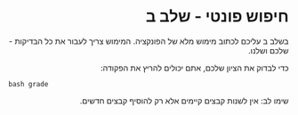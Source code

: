 <div dir="rtl" lang="he">

# חיפוש פונטי - שלב ב

בשלב ב עליכם לכתוב מימוש מלא של הפונקציה. 
המימוש צריך לעבור את כל הבדיקות - שלכם ושלנו.

כדי לבדוק את הציון שלכם, אתם יכולים להריץ את הפקודה:

<div dir='ltr'>

	bash grade

</div>

שימו לב: אין לשנות קבצים קיימים אלא רק להוסיף קבצים חדשים.

</div>